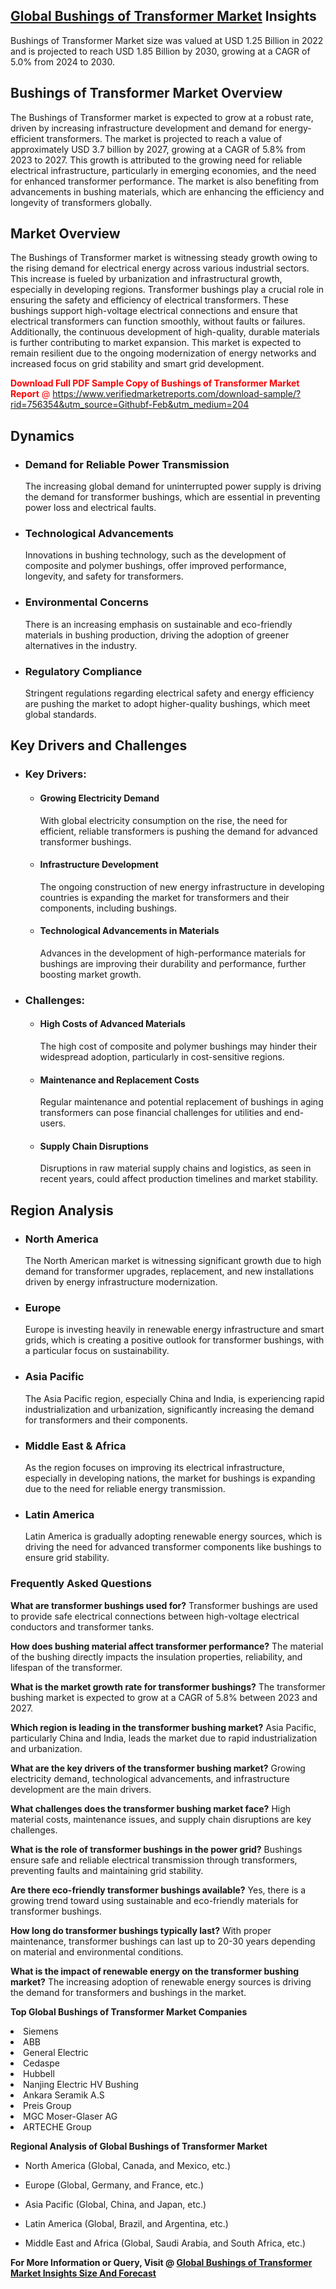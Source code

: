 <h2><a href="https://www.verifiedmarketreports.com/download-sample/?rid=756354&amp;utm_source=Githubf&amp;utm_medium=204" target="_blank">Global Bushings of Transformer Market</a> Insights</h2><p>Bushings of Transformer Market size was valued at USD 1.25 Billion in 2022 and is projected to reach USD 1.85 Billion by 2030, growing at a CAGR of 5.0% from 2024 to 2030.</p><p> <h2>Bushings of Transformer Market Overview</h2> <p>The Bushings of Transformer market is expected to grow at a robust rate, driven by increasing infrastructure development and demand for energy-efficient transformers. The market is projected to reach a value of approximately USD 3.7 billion by 2027, growing at a CAGR of 5.8% from 2023 to 2027. This growth is attributed to the growing need for reliable electrical infrastructure, particularly in emerging economies, and the need for enhanced transformer performance. The market is also benefiting from advancements in bushing materials, which are enhancing the efficiency and longevity of transformers globally. </p> <h2>Market Overview</h2> <p>The Bushings of Transformer market is witnessing steady growth owing to the rising demand for electrical energy across various industrial sectors. This increase is fueled by urbanization and infrastructural growth, especially in developing regions. Transformer bushings play a crucial role in ensuring the safety and efficiency of electrical transformers. These bushings support high-voltage electrical connections and ensure that electrical transformers can function smoothly, without faults or failures. Additionally, the continuous development of high-quality, durable materials is further contributing to market expansion. This market is expected to remain resilient due to the ongoing modernization of energy networks and increased focus on grid stability and smart grid development.</p> <p><p><span class=""><span style="color: #ff0000;"><strong>Download Full PDF Sample Copy of Bushings of Transformer Market Report</strong> @ </span><a href="https://www.verifiedmarketreports.com/download-sample/?rid=756354&amp;utm_source=Githubf-Feb&amp;utm_medium=204" target="_blank">https://www.verifiedmarketreports.com/download-sample/?rid=756354&amp;utm_source=Githubf-Feb&amp;utm_medium=204</a></span></p></p> <h2>Dynamics</h2> <ul> <li><h3>Demand for Reliable Power Transmission</h3> The increasing global demand for uninterrupted power supply is driving the demand for transformer bushings, which are essential in preventing power loss and electrical faults.</li> <li><h3>Technological Advancements</h3> Innovations in bushing technology, such as the development of composite and polymer bushings, offer improved performance, longevity, and safety for transformers.</li> <li><h3>Environmental Concerns</h3> There is an increasing emphasis on sustainable and eco-friendly materials in bushing production, driving the adoption of greener alternatives in the industry.</li> <li><h3>Regulatory Compliance</h3> Stringent regulations regarding electrical safety and energy efficiency are pushing the market to adopt higher-quality bushings, which meet global standards.</li> </ul> <h2>Key Drivers and Challenges</h2> <ul> <li><h3>Key Drivers:</h3> <ul> <li><h4>Growing Electricity Demand</h4> With global electricity consumption on the rise, the need for efficient, reliable transformers is pushing the demand for advanced transformer bushings.</li> <li><h4>Infrastructure Development</h4> The ongoing construction of new energy infrastructure in developing countries is expanding the market for transformers and their components, including bushings.</li> <li><h4>Technological Advancements in Materials</h4> Advances in the development of high-performance materials for bushings are improving their durability and performance, further boosting market growth.</li> </ul> </li> <li><h3>Challenges:</h3> <ul> <li><h4>High Costs of Advanced Materials</h4> The high cost of composite and polymer bushings may hinder their widespread adoption, particularly in cost-sensitive regions.</li> <li><h4>Maintenance and Replacement Costs</h4> Regular maintenance and potential replacement of bushings in aging transformers can pose financial challenges for utilities and end-users.</li> <li><h4>Supply Chain Disruptions</h4> Disruptions in raw material supply chains and logistics, as seen in recent years, could affect production timelines and market stability.</li> </ul> </li> </ul> <h2>Region Analysis</h2> <ul> <li><h3>North America</h3> The North American market is witnessing significant growth due to high demand for transformer upgrades, replacement, and new installations driven by energy infrastructure modernization.</li> <li><h3>Europe</h3> Europe is investing heavily in renewable energy infrastructure and smart grids, which is creating a positive outlook for transformer bushings, with a particular focus on sustainability.</li> <li><h3>Asia Pacific</h3> The Asia Pacific region, especially China and India, is experiencing rapid industrialization and urbanization, significantly increasing the demand for transformers and their components.</li> <li><h3>Middle East & Africa</h3> As the region focuses on improving its electrical infrastructure, especially in developing nations, the market for bushings is expanding due to the need for reliable energy transmission.</li> <li><h3>Latin America</h3> Latin America is gradually adopting renewable energy sources, which is driving the need for advanced transformer components like bushings to ensure grid stability.</li> </ul> <h3>Frequently Asked Questions</h3> <p><b>What are transformer bushings used for?</b> Transformer bushings are used to provide safe electrical connections between high-voltage electrical conductors and transformer tanks.</p> <p><b>How does bushing material affect transformer performance?</b> The material of the bushing directly impacts the insulation properties, reliability, and lifespan of the transformer.</p> <p><b>What is the market growth rate for transformer bushings?</b> The transformer bushing market is expected to grow at a CAGR of 5.8% between 2023 and 2027.</p> <p><b>Which region is leading in the transformer bushing market?</b> Asia Pacific, particularly China and India, leads the market due to rapid industrialization and urbanization.</p> <p><b>What are the key drivers of the transformer bushing market?</b> Growing electricity demand, technological advancements, and infrastructure development are the main drivers.</p> <p><b>What challenges does the transformer bushing market face?</b> High material costs, maintenance issues, and supply chain disruptions are key challenges.</p> <p><b>What is the role of transformer bushings in the power grid?</b> Bushings ensure safe and reliable electrical transmission through transformers, preventing faults and maintaining grid stability.</p> <p><b>Are there eco-friendly transformer bushings available?</b> Yes, there is a growing trend toward using sustainable and eco-friendly materials for transformer bushings.</p> <p><b>How long do transformer bushings typically last?</b> With proper maintenance, transformer bushings can last up to 20-30 years depending on material and environmental conditions.</p> <p><b>What is the impact of renewable energy on the transformer bushing market?</b> The increasing adoption of renewable energy sources is driving the demand for transformers and bushings in the market.</p> </p><p><strong>Top Global Bushings of Transformer Market Companies</strong></p><div data-test-id=""><p><li>Siemens</li><li> ABB</li><li> General Electric</li><li> Cedaspe</li><li> Hubbell</li><li> Nanjing Electric HV Bushing</li><li> Ankara Seramik A.S</li><li> Preis Group</li><li> MGC Moser-Glaser AG</li><li> ARTECHE Group</li></p><div><strong>Regional Analysis of&nbsp;Global Bushings of Transformer Market</strong></div><ul><li dir="ltr"><p dir="ltr">North America&nbsp;(Global, Canada, and Mexico, etc.)</p></li><li dir="ltr"><p dir="ltr">Europe (Global, Germany, and France, etc.)</p></li><li dir="ltr"><p dir="ltr">Asia Pacific&nbsp;(Global, China, and Japan, etc.)</p></li><li dir="ltr"><p dir="ltr">Latin America&nbsp;(Global, Brazil, and Argentina, etc.)</p></li><li dir="ltr">Middle East and Africa&nbsp;(Global, Saudi Arabia, and South Africa, etc.)</li></ul><p><strong>For More Information or Query, Visit @&nbsp;</strong><strong><a href="https://www.verifiedmarketreports.com/product/bushings-of-transformer-market/?utm_source=Githubf&amp;utm_medium=204" target="_blank">Global Bushings of Transformer Market Insights Size And Forecast</a></strong></p></div>
